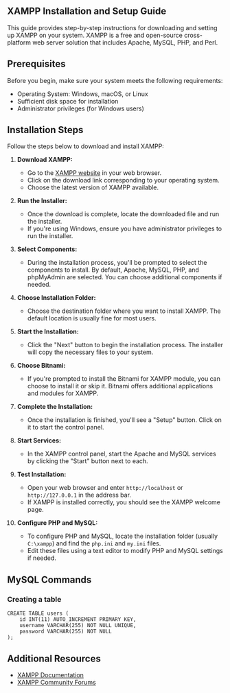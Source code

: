 ## XAMPP Installation and Setup Guide

This guide provides step-by-step instructions for downloading and setting up XAMPP on your system. XAMPP is a free and open-source cross-platform web server solution that includes Apache, MySQL, PHP, and Perl.

## Prerequisites

Before you begin, make sure your system meets the following requirements:

- Operating System: Windows, macOS, or Linux
- Sufficient disk space for installation
- Administrator privileges (for Windows users)

## Installation Steps

Follow the steps below to download and install XAMPP:

1. **Download XAMPP:**
   - Go to the [XAMPP website](https://www.apachefriends.org/index.html) in your web browser.
   - Click on the download link corresponding to your operating system.
   - Choose the latest version of XAMPP available.

2. **Run the Installer:**
   - Once the download is complete, locate the downloaded file and run the installer.
   - If you're using Windows, ensure you have administrator privileges to run the installer.

3. **Select Components:**
   - During the installation process, you'll be prompted to select the components to install. By default, Apache, MySQL, PHP, and phpMyAdmin are selected. You can choose additional components if needed.

4. **Choose Installation Folder:**
   - Choose the destination folder where you want to install XAMPP. The default location is usually fine for most users.

5. **Start the Installation:**
   - Click the "Next" button to begin the installation process. The installer will copy the necessary files to your system.

6. **Choose Bitnami:**
   - If you're prompted to install the Bitnami for XAMPP module, you can choose to install it or skip it. Bitnami offers additional applications and modules for XAMPP.

7. **Complete the Installation:**
   - Once the installation is finished, you'll see a "Setup" button. Click on it to start the control panel.

8. **Start Services:**
   - In the XAMPP control panel, start the Apache and MySQL services by clicking the "Start" button next to each.

9. **Test Installation:**
   - Open your web browser and enter `http://localhost` or `http://127.0.0.1` in the address bar.
   - If XAMPP is installed correctly, you should see the XAMPP welcome page.

10. **Configure PHP and MySQL:**
    - To configure PHP and MySQL, locate the installation folder (usually `C:\xampp`) and find the `php.ini` and `my.ini` files.
    - Edit these files using a text editor to modify PHP and MySQL settings if needed.

## MySQL Commands

### Creating a table
```mysql
CREATE TABLE users (
    id INT(11) AUTO_INCREMENT PRIMARY KEY,
    username VARCHAR(255) NOT NULL UNIQUE,
    password VARCHAR(255) NOT NULL
);
```

## Additional Resources

- [XAMPP Documentation](https://www.apachefriends.org/docs/)
- [XAMPP Community Forums](https://community.apachefriends.org/)
